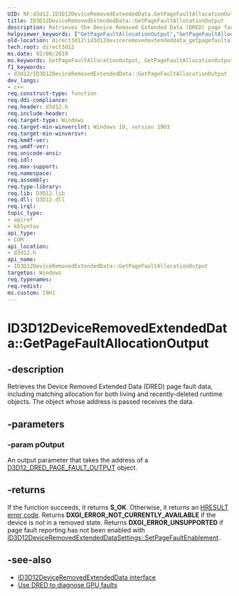 ```yaml
---
UID: NF:d3d12.ID3D12DeviceRemovedExtendedData.GetPageFaultAllocationOutput
title: ID3D12DeviceRemovedExtendedData::GetPageFaultAllocationOutput
description: Retrieves the Device Removed Extended Data (DRED) page fault data.
helpviewer_keywords: ["GetPageFaultAllocationOutput","GetPageFaultAllocationOutput method","ID3D12DeviceRemovedExtendedData","ID3D12DeviceRemovedExtendedData interface","ID3D12DeviceRemovedExtendedData.GetPageFaultAllocationOutput","ID3D12DeviceRemovedExtendedData::GetPageFaultAllocationOutput","d3d12/ID3D12DeviceRemovedExtendedData::GetPageFaultAllocationOutput","direct3d12.id3d12deviceremovedextendeddata_getpagefaultallocationoutput"]
old-location: direct3d12\id3d12deviceremovedextendeddata_getpagefaultallocationoutput.htm
tech.root: direct3d12
ms.date: 02/08/2019
ms.keywords: GetPageFaultAllocationOutput, GetPageFaultAllocationOutput method, ID3D12DeviceRemovedExtendedData, ID3D12DeviceRemovedExtendedData interface, ID3D12DeviceRemovedExtendedData.GetPageFaultAllocationOutput, ID3D12DeviceRemovedExtendedData::GetPageFaultAllocationOutput, d3d12/ID3D12DeviceRemovedExtendedData::GetPageFaultAllocationOutput, direct3d12.id3d12deviceremovedextendeddata_getpagefaultallocationoutput
f1_keywords:
- d3d12/ID3D12DeviceRemovedExtendedData::GetPageFaultAllocationOutput
dev_langs:
- c++
req.construct-type: function
req.ddi-compliance: 
req.header: d3d12.h
req.include-header: 
req.target-type: Windows
req.target-min-winverclnt: Windows 10, version 1903
req.target-min-winversvr: 
req.kmdf-ver: 
req.umdf-ver: 
req.unicode-ansi: 
req.idl: 
req.max-support: 
req.namespace: 
req.assembly: 
req.type-library: 
req.lib: D3D12.lib
req.dll: D3D12.dll
req.irql: 
topic_type:
- apiref
- kbSyntax
api_type:
- COM
api_location:
- d3d12.h
api_name:
- ID3D12DeviceRemovedExtendedData::GetPageFaultAllocationOutput
targetos: Windows
req.typenames: 
req.redist: 
ms.custom: 19H1
---
```


# ID3D12DeviceRemovedExtendedData::GetPageFaultAllocationOutput

## -description

Retrieves the Device Removed Extended Data (DRED) page fault data, including matching allocation for both living and recently-deleted runtime objects. The object whose address is passed receives the data.

## -parameters

### -param pOutput

An output parameter that takes the address of a [D3D12_DRED_PAGE_FAULT_OUTPUT](ns-d3d12-d3d12_dred_page_fault_output.md) object.

## -returns

If the function succeeds, it returns **S_OK**. Otherwise, it returns an [HRESULT](/windows/desktop/com/structure-of-com-error-codes) [error code](/windows/desktop/com/com-error-codes-10). Returns **DXGI_ERROR_NOT_CURRENTLY_AVAILABLE** if the device is *not* in a removed state. Returns **DXGI_ERROR_UNSUPPORTED** if page fault reporting has not been enabled with [ID3D12DeviceRemovedExtendedDataSettings::SetPageFaultEnablement](nf-d3d12-id3d12deviceremovedextendeddatasettings-setpagefaultenablement.md).

## -see-also

* [ID3D12DeviceRemovedExtendedData interface](nn-d3d12-id3d12deviceremovedextendeddata.md)
* [Use DRED to diagnose GPU faults](/windows/desktop/direct3d12/use-dred)
